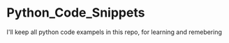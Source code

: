 # Python_Code_Snippets

I'll keep all python code exampels in this repo, for learning and remebering
